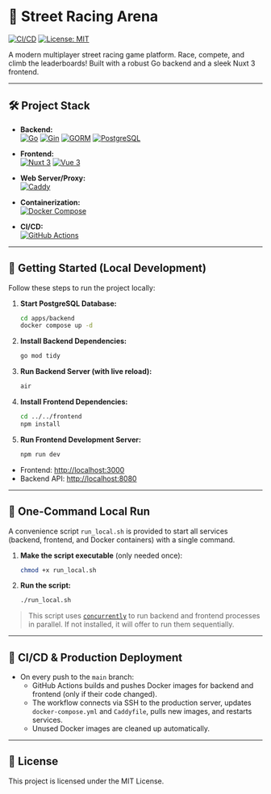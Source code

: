 # 🚗 Street Racing Arena

[![CI/CD](https://github.com/muraragi/street-racing-arena/actions/workflows/deploy.yml/badge.svg)](https://github.com/muraragi/street-racing-arena/actions/workflows/deploy.yml)
[![License: MIT](https://img.shields.io/badge/License-MIT-yellow.svg)](LICENSE)

A modern multiplayer street racing game platform. Race, compete, and climb the leaderboards! Built with a robust Go backend and a sleek Nuxt 3 frontend.

---

## 🛠️ Project Stack

- **Backend:**  
  [![Go](https://img.shields.io/badge/Go-00ADD8?logo=go&logoColor=white&style=for-the-badge)](https://golang.org/)
  [![Gin](https://img.shields.io/badge/Gin-00B386?logo=go&logoColor=white&style=for-the-badge)](https://gin-gonic.com/)
  [![GORM](https://img.shields.io/badge/GORM-FF7043?logo=go&logoColor=white&style=for-the-badge)](https://gorm.io/)
  [![PostgreSQL](https://img.shields.io/badge/PostgreSQL-4169E1?logo=postgresql&logoColor=white&style=for-the-badge)](https://www.postgresql.org/)

- **Frontend:**  
  [![Nuxt 3](https://img.shields.io/badge/Nuxt_3-00DC82?logo=nuxt.js&logoColor=white&style=for-the-badge)](https://nuxt.com/)
  [![Vue 3](https://img.shields.io/badge/Vue_3-4FC08D?logo=vue.js&logoColor=white&style=for-the-badge)](https://vuejs.org/)

- **Web Server/Proxy:**  
  [![Caddy](https://img.shields.io/badge/Caddy-00C7B7?logo=caddy&logoColor=white&style=for-the-badge)](https://caddyserver.com/)

- **Containerization:**  
  [![Docker Compose](https://img.shields.io/badge/Docker_Compose-2496ED?logo=docker&logoColor=white&style=for-the-badge)](https://docs.docker.com/compose/)

- **CI/CD:**  
  [![GitHub Actions](https://img.shields.io/badge/GitHub_Actions-2088FF?logo=githubactions&logoColor=white&style=for-the-badge)](https://github.com/features/actions)

---

## 🚀 Getting Started (Local Development)

Follow these steps to run the project locally:

1. **Start PostgreSQL Database:**
   ```bash
   cd apps/backend
   docker compose up -d
   ```
2. **Install Backend Dependencies:**
   ```bash
   go mod tidy
   ```
3. **Run Backend Server (with live reload):**
   ```bash
   air
   ```
4. **Install Frontend Dependencies:**
   ```bash
   cd ../../frontend
   npm install
   ```
5. **Run Frontend Development Server:**
   ```bash
   npm run dev
   ```

- Frontend: [http://localhost:3000](http://localhost:3000)
- Backend API: [http://localhost:8080](http://localhost:8080)

---

## 🐳 One-Command Local Run

A convenience script `run_local.sh` is provided to start all services (backend, frontend, and Docker containers) with a single command.

1. **Make the script executable** (only needed once):
   ```bash
   chmod +x run_local.sh
   ```
2. **Run the script:**
   ```bash
   ./run_local.sh
   ```

> This script uses [`concurrently`](https://www.npmjs.com/package/concurrently) to run backend and frontend processes in parallel. If not installed, it will offer to run them sequentially.

---

## 🚢 CI/CD & Production Deployment

- On every push to the `main` branch:
  - GitHub Actions builds and pushes Docker images for backend and frontend (only if their code changed).
  - The workflow connects via SSH to the production server, updates `docker-compose.yml` and `Caddyfile`, pulls new images, and restarts services.
  - Unused Docker images are cleaned up automatically.

---

## 📄 License

This project is licensed under the MIT License.
